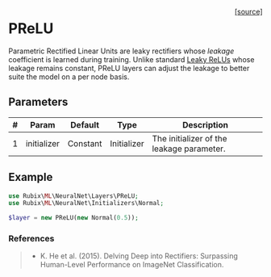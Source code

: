 <span style="float:right;"><a href="https://github.com/RubixML/ML/blob/master/src/NeuralNet/Layers/PReLU.php">[source]</a></span>

# PReLU
Parametric Rectified Linear Units are leaky rectifiers whose *leakage* coefficient is learned during training. Unlike standard [Leaky ReLUs](https://docs.rubixml.com/en/latest/neural-network/activation-functions/leaky-relu.html) whose leakage remains constant, PReLU layers can adjust the leakage to better suite the model on a per node basis.

## Parameters
| # | Param | Default | Type | Description |
|---|---|---|---|---|
| 1 | initializer | Constant | Initializer | The initializer of the leakage parameter. |

## Example
```php
use Rubix\ML\NeuralNet\Layers\PReLU;
use Rubix\ML\NeuralNet\Initializers\Normal;

$layer = new PReLU(new Normal(0.5));
```

### References
>- K. He et al. (2015). Delving Deep into Rectifiers: Surpassing Human-Level Performance on ImageNet Classification.